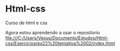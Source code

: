 # Html-css
 Curso de html e css

Agora estou aprendendo a usar o repositorio
<a href="file:///C:/Users/Vexus/Documents/Estudos/Html-css/Exercicios/ex22%20tentativa%2002/index.html">file:///C:/Users/Vexus/Documents/Estudos/Html-css/Exercicios/ex22%20tentativa%2002/index.html</a>